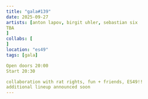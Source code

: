 ```yaml
---
title: "gala#139"
date: 2025-09-27
artists: [anton lapov, birgit uhler, sebastian six
TBA
]
collabs: [
]
location: "es49"
tags: [gala]

Open doors 20:00
Start 20:30

collaboration with rat rights, fun + friends, ES49!!
additional lineup announced soon
---
```

